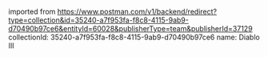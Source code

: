 imported from https://www.postman.com/v1/backend/redirect?type=collection&id=35240-a7f953fa-f8c8-4115-9ab9-d70490b97ce6&entityId=60028&publisherType=team&publisherId=37129
collectionId: 35240-a7f953fa-f8c8-4115-9ab9-d70490b97ce6
name: Diablo III